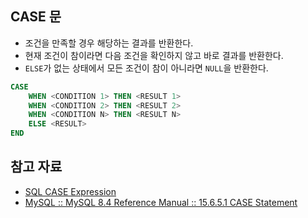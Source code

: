## CASE 문

- 조건을 만족할 경우 해당하는 결과를 반환한다.
- 현재 조건이 참이라면 다음 조건을 확인하지 않고 바로 결과를 반환한다.
- `ELSE`가 없는 상태에서 모든 조건이 참이 아니라면 `NULL`을 반환한다.

``` sql
CASE
    WHEN <CONDITION 1> THEN <RESULT 1>
    WHEN <CONDITION 2> THEN <RESULT 2>
    WHEN <CONDITION N> THEN <RESULT N>
    ELSE <RESULT>
END
```

## 참고 자료

- [SQL CASE Expression](https://www.w3schools.com/sql/sql_case.asp)
- [MySQL :: MySQL 8.4 Reference Manual :: 15.6.5.1 CASE Statement](https://dev.mysql.com/doc/refman/8.4/en/case.html)